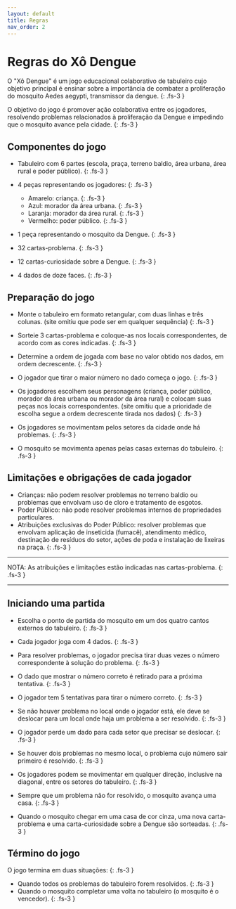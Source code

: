 ```yaml
---
layout: default
title: Regras
nav_order: 2
---
```


# Regras do Xô Dengue

O "Xô Dengue" é um jogo educacional colaborativo de tabuleiro cujo objetivo
principal é ensinar sobre a importância de combater a proliferação do mosquito
Aedes aegypti, transmissor da dengue.
{: .fs-3 }

O objetivo do jogo é promover ação colaborativa entre os jogadores, resolvendo
problemas relacionados à proliferação da Dengue e impedindo que o mosquito
avance pela cidade.
{: .fs-3 }

## Componentes do jogo

- Tabuleiro com 6 partes (escola, praça, terreno baldio, área urbana, área rural
e poder público).
{: .fs-3 }

- 4 peças representando os jogadores:
{: .fs-3 }
  - Amarelo: criança.
    {: .fs-3 }
  - Azul: morador da área urbana.
  {: .fs-3 }
  - Laranja: morador da área rural.
  {: .fs-3 }
  - Vermelho: poder público.
  {: .fs-3 }
- 1 peça representando o mosquito da Dengue.
{: .fs-3 }
- 32 cartas-problema.
{: .fs-3 }
- 12 cartas-curiosidade sobre a Dengue.
{: .fs-3 }
- 4 dados de doze faces.
{: .fs-3 }

## Preparação do jogo

- Monte o tabuleiro em formato retangular, com duas linhas e três colunas.
  (site omitiu que pode ser em qualquer sequência)
  {: .fs-3 }

- Sorteie 3 cartas-problema e coloque-as nos locais correspondentes, de acordo
  com as cores indicadas.
  {: .fs-3 }

- Determine a ordem de jogada com base no valor obtido nos dados, em ordem
  decrescente.
  {: .fs-3 }

- O jogador que tirar o maior número no dado começa o jogo.
  {: .fs-3 }

- Os jogadores escolhem seus personagens (criança, poder público, morador da
  área urbana ou morador da área rural) e colocam suas peças nos locais
  correspondentes. (site omitiu que a prioridade de escolha segue a ordem
  decrescente tirada nos dados)
  {: .fs-3 }

- Os jogadores se movimentam pelos setores da cidade onde há problemas.
  {: .fs-3 }

- O mosquito se movimenta apenas pelas casas externas do tabuleiro.
  {: .fs-3 }

## Limitações e obrigações de cada jogador

- Crianças: não podem resolver problemas no terreno baldio ou problemas que
  envolvam uso de cloro e tratamento de esgotos.
- Poder Público: não pode resolver problemas internos de propriedades
  particulares.
- Atribuições exclusivas do Poder Público: resolver problemas que envolvam
  aplicação de inseticida (fumacê), atendimento médico, destinação de resíduos
  do setor, ações de poda e instalação de lixeiras na praça.
  {: .fs-3 }

---
  NOTA: As atribuições e limitações estão indicadas nas cartas-problema.
  {: .fs-3 }

---

## Iniciando uma partida

- Escolha o ponto de partida do mosquito em um dos quatro cantos externos do
  tabuleiro.
{: .fs-3 }

- Cada jogador joga com 4 dados.
{: .fs-3 }

- Para resolver problemas, o jogador precisa tirar duas vezes o número
  correspondente à solução do problema.
{: .fs-3 }

- O dado que mostrar o número correto é retirado para a próxima tentativa.
{: .fs-3 }

- O jogador tem 5 tentativas para tirar o número correto.
{: .fs-3 }

- Se não houver problema no local onde o jogador está, ele deve se deslocar para
  um local onde haja um problema a ser resolvido.
{: .fs-3 }

- O jogador perde um dado para cada setor que precisar se deslocar.
{: .fs-3 }

- Se houver dois problemas no mesmo local, o problema cujo número sair primeiro
  é resolvido.
{: .fs-3 }

- Os jogadores podem se movimentar em qualquer direção, inclusive na diagonal,
  entre os setores do tabuleiro.
{: .fs-3 }
- Sempre que um problema não for resolvido, o mosquito avança uma casa.
{: .fs-3 }
- Quando o mosquito chegar em uma casa de cor cinza, uma nova carta-problema e
  uma carta-curiosidade sobre a Dengue são sorteadas.
{: .fs-3 }

## Término do jogo

O jogo termina em duas situações:
{: .fs-3 }

- Quando todos os problemas do tabuleiro forem resolvidos.
{: .fs-3 }
- Quando o mosquito completar uma volta no tabuleiro (o mosquito é o vencedor).
{: .fs-3 }
